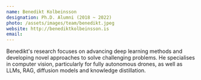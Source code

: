 ```yaml
---
name: Benedikt Kolbeinsson
designation: Ph.D. Alumni (2018 ~ 2022)
photo: /assets/images/team/benedikt.jpeg
website: http://benediktkolbeinsson.is
email: 
---
```

Benedikt's research focuses on advancing deep learning methods and developing novel approaches to solve challenging problems. He specialises in computer vision, particularly for fully autonomous drones, as well as LLMs, RAG, diffusion models and knowledge distillation.